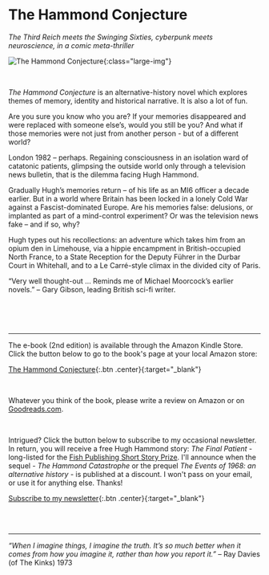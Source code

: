 ﻿---
layout: home
menu: home
---

# The Hammond Conjecture
*The Third Reich meets the Swinging Sixties, cyberpunk meets neuroscience, in a comic meta-thriller*
<br/>

![The Hammond Conjecture](/assets/img/cover-full-v4.png){:class="large-img"}

<br/>

*The Hammond Conjecture* is an alternative-history novel which explores themes of memory, identity and historical narrative. It is also a lot of fun.

Are you sure you know who you are? If your memories disappeared and were replaced with someone else’s, would you still be you? And what if those memories were not just from another person - but of a different world?

London 1982 – perhaps. Regaining consciousness in an isolation ward of catatonic patients, glimpsing the outside world only through a television news bulletin, that is the dilemma facing Hugh Hammond.

Gradually Hugh’s memories return – of his life as an MI6 officer a decade earlier. But in a world where Britain has been locked in a lonely Cold War against a Fascist-dominated Europe. Are his memories false: delusions, or implanted as part of a mind-control experiment? Or was the television news fake – and if so, why? 

Hugh types out his recollections: an adventure which takes him from an opium den in Limehouse, via a hippie encampment in British-occupied North France, to a State Reception for the Deputy Führer in the Durbar Court in Whitehall, and to a Le Carré-style climax in the divided city of Paris.

“Very well thought-out … Reminds me of Michael Moorcock’s earlier novels.” – Gary Gibson, leading British sci-fi writer.

​
<br/>
<br/>
<br/>

---

The e-book (2nd edition) is available through the Amazon Kindle Store. Click the button below to go to the book's page at your local Amazon store:

[The Hammond Conjecture](https://mybook.to/conjecture){:.btn .center}{:target="_blank"}

<br/>

Whatever you think of the book, please write a review on Amazon or on [Goodreads.com](https://www.goodreads.com/book/show/48593207-the-hammond-conjecture). 

<br/>


Intrigued? Click the button below to subscribe to my occasional newsletter. In return, you will receive a free Hugh Hammond story: *The Final Patient* - long-listed for the [Fish Publishing Short Story Prize](https://www.fishpublishing.com/2020/03/16/short-story-prize-2019-20-results-short-long-lists/#long). I'll announce when the sequel - *The Hammond Catastrophe* or the prequel *The Events of 1968: an alternative history* - is published at a discount. I won't pass on your email, or use it for anything else. Thanks!


[Subscribe to my newsletter](https://mailchi.mp/b0fc2207af03/newsletter-signup){:.btn .center}{:target="_blank"}


<br/>
<br/>

---
_“When I imagine things, I imagine the truth. It’s so much better when it comes from how you imagine it, rather than how you report it.”_ – Ray Davies (of The Kinks) 1973

